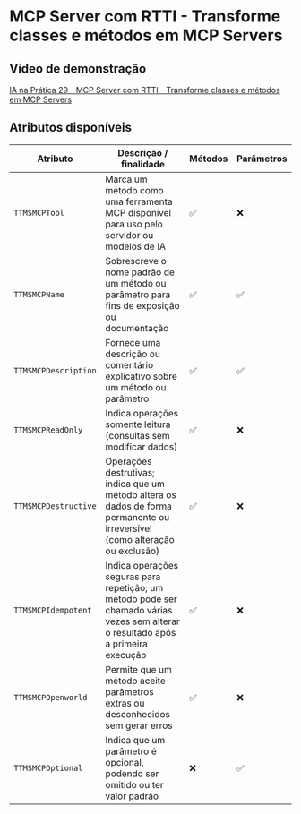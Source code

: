# MCP Server com RTTI - Transforme classes e métodos em MCP Servers

## Vídeo de demonstração
[IA na Prática 29 - MCP Server com RTTI - Transforme classes e métodos em MCP Servers](https://www.youtube.com/watch?v=zc5Bza73nJs&list=PLLHSz4dOnnN237tIxJI10E5cy1dgXJxgP)

## Atributos disponíveis
| Atributo             | Descrição / finalidade                                                                 | Métodos | Parâmetros |
| -------------------- | -------------------------------------------------------------------------------------- | ------- | ---------- |
| `TTMSMCPTool`        | Marca um método como uma ferramenta MCP disponível para uso pelo servidor ou modelos de IA | ✅       | ❌          |
| `TTMSMCPName`        | Sobrescreve o nome padrão de um método ou parâmetro para fins de exposição ou documentação | ✅       | ✅          |
| `TTMSMCPDescription` | Fornece uma descrição ou comentário explicativo sobre um método ou parâmetro             | ✅       | ✅          |
| `TTMSMCPReadOnly`    | Indica operações somente leitura (consultas sem modificar dados)                         | ✅       | ❌          |
| `TTMSMCPDestructive` | Operações destrutivas; indica que um método altera os dados de forma permanente ou irreversível (como alteração ou exclusão) | ✅       | ❌          |
| `TTMSMCPIdempotent`  | Indica operações seguras para repetição; um método pode ser chamado várias vezes sem alterar o resultado após a primeira execução | ✅       | ❌          |
| `TTMSMCPOpenworld`   | Permite que um método aceite parâmetros extras ou desconhecidos sem gerar erros          | ✅       | ❌          |
| `TTMSMCPOptional`    | Indica que um parâmetro é opcional, podendo ser omitido ou ter valor padrão             | ❌       | ✅          |
